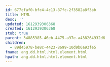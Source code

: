 ```yaml
---
id: 677cfaf0-bfc4-4c13-87fc-2f3582a8f3ab
title: HTML
desc: ''
updated: 1612939306368
created: 1612939306368
stub: true
parent: 34885385-46eb-4475-a97e-a438264932d6
children:
  - 89d45978-be8c-4423-8699-10d9b6a93fe5
fname: ang.dd.html.html.element.html
hpath: ang.dd.html.html.element.html
---
```



